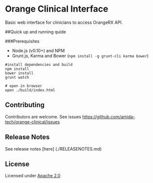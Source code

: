 Orange Clinical Interface
=========

Basic web interface for clinicians to access OrangeRX API.

##Quick up and running quide

###Prerequisites

- Node.js (v0.10+) and NPM
- Grunt.js, Karma and Bower (`npm install -g grunt-cli karma bower`)

```
#install dependencies and build
npm install
bower install
grunt watch

# open in browser
open ./build/index.html
```


## Contributing

Contributors are welcome. See issues https://github.com/amida-tech/orange-clinical/issues

## Release Notes

See release notes [here] (./RELEASENOTES.md)

## License

Licensed under [Apache 2.0](./LICENSE)
